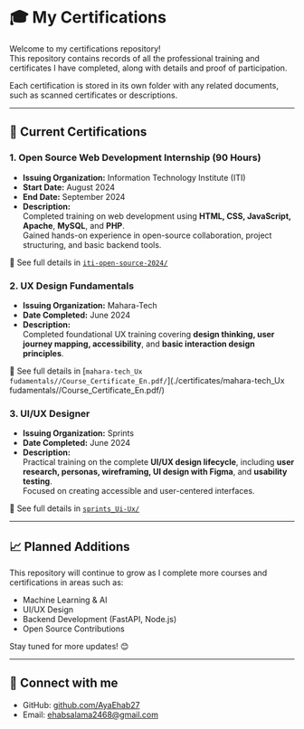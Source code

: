# 🎓 My Certifications

Welcome to my certifications repository!  
This repository contains records of all the professional training and certificates I have completed, along with details and proof of participation.

Each certification is stored in its own folder with any related documents, such as scanned certificates or descriptions.

---

## 📌 Current Certifications

### 1. **Open Source Web Development Internship (90 Hours)**  
- **Issuing Organization:** Information Technology Institute (ITI)  
- **Start Date:** August 2024  
- **End Date:** September 2024  
- **Description:**  
  Completed training on web development using **HTML, CSS, JavaScript, Apache**, **MySQL**, and **PHP**.  
  Gained hands-on experience in open-source collaboration, project structuring, and basic backend tools.

📁 See full details in [`iti-open-source-2024/`](./certificates/iti-open-source-2024/iti.jpg/)


### 2. **UX Design Fundamentals**  
- **Issuing Organization:** Mahara-Tech
- **Date Completed:** June 2024  
- **Description:**  
  Completed foundational UX training covering  **design thinking, user journey mapping, accessibility**, and **basic interaction design principles**.  

📁 See full details in [`mahara-tech_Ux fudamentals//Course_Certificate_En.pdf/`](./certificates/mahara-tech_Ux fudamentals//Course_Certificate_En.pdf/)

### 3. **UI/UX Designer**  
- **Issuing Organization:**  Sprints
- **Date Completed:** June 2024  
- **Description:**  
 Practical training on the complete  **UI/UX design lifecycle**, including **user research, personas, wireframing, UI design with Figma**, and **usability testing**.  
 Focused on creating accessible and user-centered interfaces.

📁 See full details in [`sprints_Ui-Ux/`](./certificates/sprints_Ui-Ux/ui_ux.pdf/)


---

## 📈 Planned Additions

This repository will continue to grow as I complete more courses and certifications in areas such as:

- Machine Learning & AI
- UI/UX Design
- Backend Development (FastAPI, Node.js)
- Open Source Contributions

Stay tuned for more updates! 😊

---

## 🔗 Connect with me

- GitHub: [github.com/AyaEhab27](https://github.com/AyaEhab27)
- Email: ehabsalama2468@gmail.com
